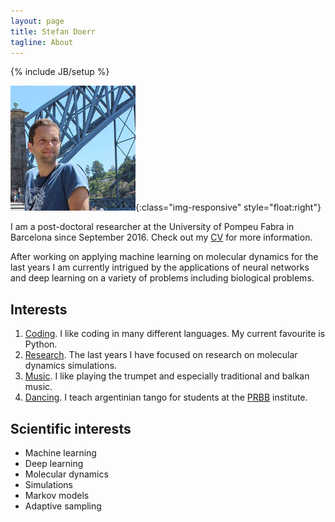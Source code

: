 ```yaml
---
layout: page
title: Stefan Doerr
tagline: About
---
```

{% include JB/setup %}

![facepic](/facepic.jpg){:class="img-responsive" style="float:right"}

I am a post-doctoral researcher at the University of Pompeu Fabra in Barcelona since September 2016.
Check out my [CV](/cv.html) for more information.

After working on applying machine learning on molecular dynamics for the last years I am currently intrigued
by the applications of neural networks and deep learning on a variety of problems including biological problems.

## Interests

1. [Coding](http://github.com/stefdoerr). I like coding in many different languages. My current favourite is Python. 
1. [Research](/research.html). The last years I have focused on research on molecular dynamics simulations.
1. [Music](https://fanfarrai.bandcamp.com/). I like playing the trumpet and especially traditional and balkan music.
1. [Dancing](). I teach argentinian tango for students at the [PRBB](http://www.prbb.org) institute.
    
## Scientific interests

* Machine learning
* Deep learning
* Molecular dynamics
* Simulations
* Markov models
* Adaptive sampling




